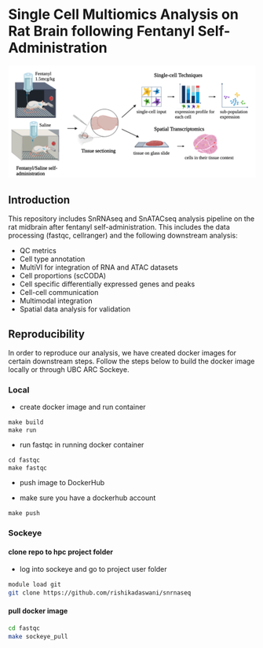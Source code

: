 # Single Cell Multiomics Analysis on Rat Brain following Fentanyl Self-Administration 

![Method Overview](Images/method_overview.png)

## Introduction 
This repository includes SnRNAseq and SnATACseq analysis pipeline on the rat midbrain after fentanyl self-administration. This includes the data processing (fastqc, cellranger) and the following downstream analysis: 
* QC metrics 
* Cell type annotation 
* MultiVI for integration of RNA and ATAC datasets 
* Cell proportions (scCODA) 
* Cell specific differentially expressed genes and peaks 
* Cell-cell communication 
* Multimodal integration 
* Spatial data analysis for validation 

## Reproducibility 
In order to reproduce our analysis, we have created docker images for certain downstream steps. Follow the steps below to build the docker image locally or through UBC ARC Sockeye. 

### Local 
- create docker image and run container
```
make build
make run
```

- run fastqc in running docker container
```
cd fastqc
make fastqc
```

- push image to DockerHub
* make sure you have a dockerhub account
```
make push
```

### Sockeye

#### clone repo to hpc project folder
- log into sockeye and go to project user folder

```bash
module load git
git clone https://github.com/rishikadaswani/snrnaseq
```

#### pull docker image

```bash
cd fastqc
make sockeye_pull
```
